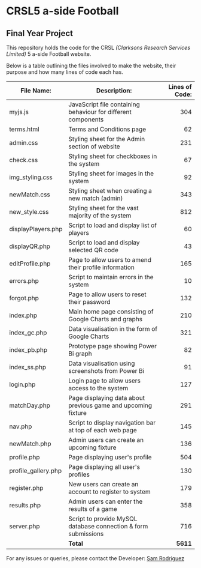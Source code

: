 # CRSL5 a-side Football
## Final Year Project

This repository holds the code for the CRSL _(Clarksons Research Services Limited)_ 5 a-side Football website. 

Below is a table outlining the files involved to make the website, their purpose and how many lines of code each has.

| File Name:           | Description:                                                    | Lines of Code: |
| -------------------- |-----------------------------------------------------------------| --------------:|
| myjs.js              | JavaScript file containing behaviour for different components   | 304            |
| terms.html           | Terms and Conditions page                                       | 62             |
| admin.css            | Styling sheet for the Admin section of website                  | 231            |
| check.css            | Styling sheet for checkboxes in the system                      | 67             |
| img_styling.css      | Styling sheet for images in the system                          | 92             |
| newMatch.css         | Styling sheet when creating a new match (admin)                 | 343            |
| new_style.css        | Styling sheet for the vast majority of the system               | 812            |
| displayPlayers.php   | Script to load and display list of players                      | 60             |
| displayQR.php        | Script to load and display selected QR code                     | 43             |
| editProfile.php      | Page to allow users to amend their profile information          | 165            |
| errors.php           | Script to maintain errors in the system                         | 10             |
| forgot.php           | Page to allow users to reset their password                     | 132            |
| index.php            | Main home page consisting of Google Charts and graphs           | 210            |
| index_gc.php         | Data visualisation in the form of Google Charts                 | 321            |
| index_pb.php         | Prototype page showing Power Bi graph                           | 82             |
| index_ss.php         | Data visualisation using screenshots from Power Bi              | 91             |
| login.php            | Login page to allow users access to the system                  | 127            |
| matchDay.php         | Page displaying data about previous game and upcoming fixture   | 291            |
| nav.php              | Script to display navigation bar at top of each web page        | 145            |
| newMatch.php         | Admin users can create an upcoming fixture                      | 136            |
| profile.php          | Page displaying user's profile                                  | 504            |
| profile_gallery.php  | Page displaying all user's profiles                             | 130            | 
| register.php         | New users can create an account to register to system           | 179            |
| results.php          | Admin users can enter the results of a game                     | 358            |
| server.php           | Script to provide MySQL database connection & form submissions  | 716            |
|                      |                                                      **Total**  | **5611**       |

For any issues or queries, please contact the Developer: [Sam Rodriguez](mailto:samrod09@hotmail.com?subject=[Website]) 

